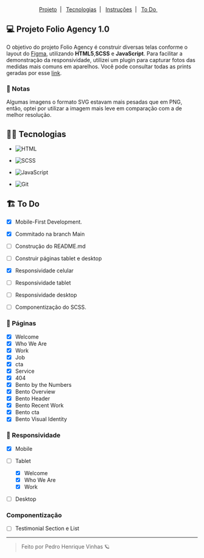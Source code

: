 
<p align="center">
  <a href="#-Projeto-Onboarding"> Projeto</a>&nbsp;&nbsp;|&nbsp;&nbsp;
  <a href="#-Tecnologias">  Tecnologias</a>&nbsp;&nbsp;|&nbsp;&nbsp;
  <a href="#-Instruções">  Instruções</a>&nbsp;&nbsp;|&nbsp;&nbsp;
  <a href="#-To-Do">  To Do </a>&nbsp;&nbsp;&nbsp;&nbsp;&nbsp;
</p>

## 💻 Projeto Folio Agency 1.0
O objetivo do projeto Folio Agency é construir diversas telas conforme o layout do [Figma](https://www.figma.com/file/SB6I496lrUWjhHFYLpbhiZ/Folio-Agency-1.0-(Community)-(Copy)?node-id=0%3A695), utilizando **HTML5**,**SCSS** e **JavaScript**. Para facilitar a demonstração da responsividade, utilizei um plugin para capturar fotos das medidas mais comuns em aparelhos. Você pode consultar todas as prints geradas por esse [link](./.github).

### 📍 Notas
Algumas imagens o formato SVG estavam mais pesadas que em PNG, então, optei por utilizar a imagem mais leve em comparação com a de melhor resolução.

## 👩‍💻 Tecnologias
- ![HTML](https://img.shields.io/badge/HTML5-E34F26?style=for-the-badge&logo=html5&logoColor=white)

- ![SCSS](https://img.shields.io/badge/Sass-CC6699?style=for-the-badge&logo=sass&logoColor=white)

- ![JavaScript](https://img.shields.io/badge/JavaScript-F7DF1E?style=for-the-badge&logo=javascript&logoColor=black)

- ![Git](https://img.shields.io/badge/GIT-E44C30?style=for-the-badge&logo=git&logoColor=white)

## 🏗 To Do
- [X] Mobile-First Development.
- [X] Commitado na branch Main
- [ ] Construção do README.md 
- [ ] Construir páginas tablet e desktop
- [X] Responsividade celular
- [ ] Responsividade tablet 
- [ ] Responsividade desktop
- [ ] Componentização do SCSS.


### 🔖 Páginas 
- [X] Welcome
- [X] Who We Are
- [X] Work
- [X] Job
- [X] cta
- [X] Service
- [X] 404
- [X] Bento by the Numbers
- [X] Bento Overview
- [X] Bento Header
- [X] Bento Recent Work
- [X] Bento cta
- [X] Bento Visual Identity

### 📱 Responsividade
- [X] Mobile
- [ ] Tablet
    - [X] Welcome
    - [X] Who We Are 
    - [X] Work       
- [ ] Desktop


### Componentização
- [ ] Testimonial Section e List

---

<blockquote> Feito por Pedro Henrique Vinhas 🪐 </blockquote>
